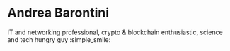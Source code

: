# Andrea Barontini

IT and networking professional, crypto & blockchain enthusiastic, science and tech hungry guy :simple_smile:

